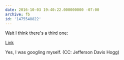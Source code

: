 ```yaml
---
date: 2016-10-03 19:40:22.000000000 -07:00
archive: fb
id: '1475548822'
---
```


Wait I think there's a third one:

[Link](http://gestionprivee.rbcgestiondepatrimoine.com/geoff.coffey)

Yes, I was googling myself. (CC: Jefferson Davis Hogg)

